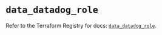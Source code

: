 # `data_datadog_role`

Refer to the Terraform Registry for docs: [`data_datadog_role`](https://registry.terraform.io/providers/datadog/datadog/3.44.0/docs/data-sources/role).
